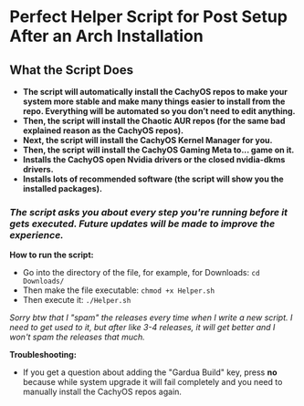 # Perfect Helper Script for Post Setup After an Arch Installation

## **What the Script Does**

- **The script will automatically install the CachyOS repos to make your system more stable and make many things easier to install from the repo. Everything will be automated so you don’t need to edit anything.**
- **Then, the script will install the Chaotic AUR repos (for the same bad explained reason as the CachyOS repos).**
- **Next, the script will install the CachyOS Kernel Manager for you.**
- **Then, the script will install the CachyOS Gaming Meta to... game on it.**
- **Installs the CachyOS open Nvidia drivers or the closed nvidia-dkms drivers.**
- **Installs lots of recommended software (the script will show you the installed packages).**

### *The script asks you about every step you're running before it gets executed. Future updates will be made to improve the experience.*

**How to run the script:**

- Go into the directory of the file, for example, for Downloads: `cd Downloads/`
- Then make the file executable: `chmod +x Helper.sh`
- Then execute it: `./Helper.sh`

*Sorry btw that I "spam" the releases every time when I write a new script. I need to get used to it, but after like 3-4 releases, it will get better and I won't spam the releases that much.*

**Troubleshooting:**

- If you get a question about adding the "Gardua Build" key, press **no** because while system upgrade it will fail completely and you need to manually install the CachyOS repos again.
